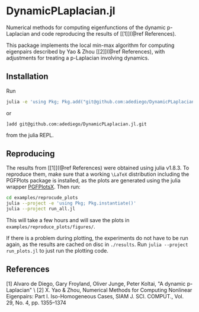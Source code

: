 # DynamicPLaplacian.jl

Numerical methods for computing eigenfunctions
of the dynamic p-Laplacian and code reproducing
the results of [[1]](@ref References).

This package implements the local min-max algorithm for computing
eigenpairs described by Yao & Zhou [[2]](@ref References), with adjustments for
treating a p-Laplacian involving dynamics.

## Installation
Run
```bash
julia -e 'using Pkg; Pkg.add("git@github.com:adediego/DynamicPLaplacian.jl.git")'
``` 
or
```
]add git@github.com:adediego/DynamicPLaplacian.jl.git
```
from the julia REPL. 

## Reproducing
The results from [[1]](@ref References) were obtained using julia v1.8.3.
To reproduce them, make sure that a working
``\LaTeX`` distribution including the PGFPlots package is installed, 
as the plots are generated using the julia wrapper [PGFPlotsX](https://kristofferc.github.io/PGFPlotsX.jl/stable/).
Then run:
```bash
cd examples/reprocude_plots
julia --project -e 'using Pkg; Pkg.instantiate()'
julia --project run_all.jl
```
This will take a few hours and will save the plots in
`examples/reproduce_plots/figures/`. 

If there is a problem during plotting, the experiments do not 
have to be run again, as the results are cached on disc in `./results`.
Run `julia --project run_plots.jl` to just run the plotting code.

## References
[1] Alvaro de Diego, Gary Froyland, Oliver Junge, Peter Koltai, "A dynamic p-Laplacian" <arxiv preprint>\ 
[2] X. Yao & Zhou, Numerical Methods for Computing Nonlinear Eigenpairs: Part I. Iso-Homogeneous Cases,
SIAM J. SCI. COMPUT., Vol. 29, No. 4, pp. 1355–1374

